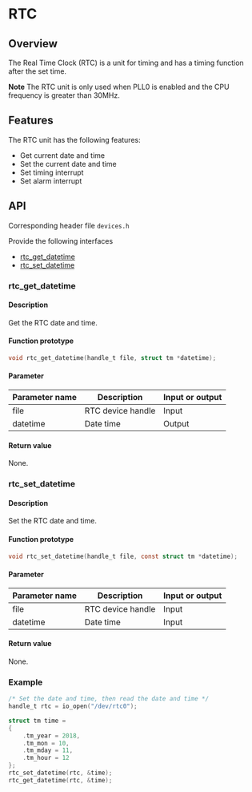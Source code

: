 # RTC

## Overview

The Real Time Clock (RTC) is a unit for timing and has a timing function after
the set time.

**Note** The RTC unit is only used when PLL0 is enabled and the CPU frequency is greater than 30MHz.

## Features

The RTC unit has the following features:

- Get current date and time
- Set the current date and time
- Set timing interrupt
- Set alarm interrupt

## API

Corresponding header file `devices.h`

Provide the following interfaces

- [rtc\_get\_datetime](#rtcgetdatetime)
- [rtc\_set\_datetime](#rtcsetdatetime)

### rtc\_get\_datetime

#### Description

Get the RTC date and time.

#### Function prototype

```c
void rtc_get_datetime(handle_t file, struct tm *datetime);
```

#### Parameter

| Parameter name |    Description    | Input or output |
| -------------- | ----------------- | --------------- |
| file           | RTC device handle | Input           |
| datetime       | Date time         | Output          |

#### Return value

None.

### rtc\_set\_datetime

#### Description

Set the RTC date and time.

#### Function prototype

```c
void rtc_set_datetime(handle_t file, const struct tm *datetime);
```

#### Parameter

| Parameter name |    Description    | Input or output |
| -------------- | ----------------- | --------------- |
| file           | RTC device handle | Input           |
| datetime       | Date time         | Input           |

#### Return value

None.

### Example

```c
/* Set the date and time, then read the date and time */
handle_t rtc = io_open("/dev/rtc0");

struct tm time =
{
    .tm_year = 2018,
    .tm_mon = 10,
    .tm_mday = 11,
    .tm_hour = 12
};
rtc_set_datetime(rtc, &time);
rtc_get_datetime(rtc, &time);
```